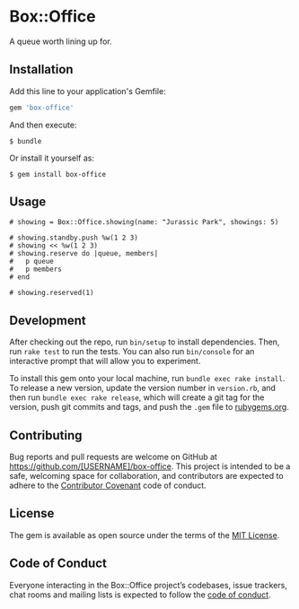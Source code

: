 # Box::Office

A queue worth lining up for.

## Installation

Add this line to your application's Gemfile:

```ruby
gem 'box-office'
```

And then execute:

    $ bundle

Or install it yourself as:

    $ gem install box-office

## Usage

```
# showing = Box::Office.showing(name: "Jurassic Park", showings: 5)

# showing.standby.push %w(1 2 3)
# showing << %w(1 2 3)
# showing.reserve do |queue, members|
#   p queue
#   p members
# end 

# showing.reserved(1)
```

## Development

After checking out the repo, run `bin/setup` to install dependencies. Then, run `rake test` to run the tests. You can also run `bin/console` for an interactive prompt that will allow you to experiment.

To install this gem onto your local machine, run `bundle exec rake install`. To release a new version, update the version number in `version.rb`, and then run `bundle exec rake release`, which will create a git tag for the version, push git commits and tags, and push the `.gem` file to [rubygems.org](https://rubygems.org).

## Contributing

Bug reports and pull requests are welcome on GitHub at https://github.com/[USERNAME]/box-office. This project is intended to be a safe, welcoming space for collaboration, and contributors are expected to adhere to the [Contributor Covenant](http://contributor-covenant.org) code of conduct.

## License

The gem is available as open source under the terms of the [MIT License](https://opensource.org/licenses/MIT).

## Code of Conduct

Everyone interacting in the Box::Office project’s codebases, issue trackers, chat rooms and mailing lists is expected to follow the [code of conduct](https://github.com/[USERNAME]/box-office/blob/master/CODE_OF_CONDUCT.md).
